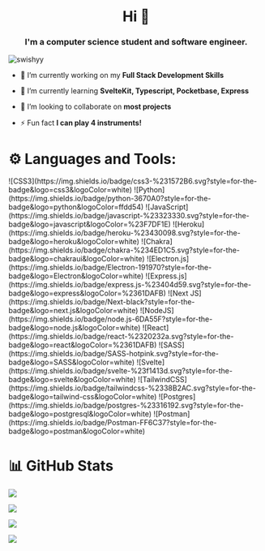 <h1 align="center">Hi 👋 </h1>  
<h3 align="center">I'm a computer science student and software engineer.</h3>  
  
<p align="left"> <img src="https://komarev.com/ghpvc/?username=swishyy&label=Profile%20views&color=0e75b6&style=flat" alt="swishyy" /> </p>  
  
- 🔭 I’m currently working on my **Full Stack Development Skills**  
  
- 🌱 I’m currently learning **SvelteKit, Typescript, Pocketbase, Express**  
  
- 👯 I’m looking to collaborate on **most projects**  
  
- ⚡ Fun fact **I can play 4 instruments!**  
  
<h1 align="left">⚙️ Languages and Tools:</h1>  
![CSS3](https://img.shields.io/badge/css3-%231572B6.svg?style=for-the-badge&logo=css3&logoColor=white) ![Python](https://img.shields.io/badge/python-3670A0?style=for-the-badge&logo=python&logoColor=ffdd54) ![JavaScript](https://img.shields.io/badge/javascript-%23323330.svg?style=for-the-badge&logo=javascript&logoColor=%23F7DF1E) ![Heroku](https://img.shields.io/badge/heroku-%23430098.svg?style=for-the-badge&logo=heroku&logoColor=white) ![Chakra](https://img.shields.io/badge/chakra-%234ED1C5.svg?style=for-the-badge&logo=chakraui&logoColor=white) ![Electron.js](https://img.shields.io/badge/Electron-191970?style=for-the-badge&logo=Electron&logoColor=white) ![Express.js](https://img.shields.io/badge/express.js-%23404d59.svg?style=for-the-badge&logo=express&logoColor=%2361DAFB) ![Next JS](https://img.shields.io/badge/Next-black?style=for-the-badge&logo=next.js&logoColor=white) ![NodeJS](https://img.shields.io/badge/node.js-6DA55F?style=for-the-badge&logo=node.js&logoColor=white) ![React](https://img.shields.io/badge/react-%2320232a.svg?style=for-the-badge&logo=react&logoColor=%2361DAFB) ![SASS](https://img.shields.io/badge/SASS-hotpink.svg?style=for-the-badge&logo=SASS&logoColor=white) ![Svelte](https://img.shields.io/badge/svelte-%23f1413d.svg?style=for-the-badge&logo=svelte&logoColor=white) ![TailwindCSS](https://img.shields.io/badge/tailwindcss-%2338B2AC.svg?style=for-the-badge&logo=tailwind-css&logoColor=white) ![Postgres](https://img.shields.io/badge/postgres-%23316192.svg?style=for-the-badge&logo=postgresql&logoColor=white) ![Postman](https://img.shields.io/badge/Postman-FF6C37?style=for-the-badge&logo=postman&logoColor=white)
<h1>📊 GitHub Stats</h1>

  
![](https://github-readme-stats.vercel.app/api?username=swishyy&theme=nord&hide_border=false&include_all_commits=true&count_private=true)<br/>
  
![](https://github-readme-streak-stats.herokuapp.com/?user=swishyy&theme=nord&hide_border=false)<br/>
  
![](https://github-readme-stats.vercel.app/api/top-langs/?username=swishyy&theme=nord&hide_border=false&include_all_commits=true&count_private=true&layout=compact)

![](https://visitcount.itsvg.in/api?id=swishyy&icon=8&color=0)
